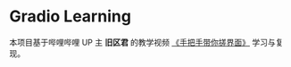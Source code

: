 # Gradio Learning

本项目基于哔哩哔哩 UP 主 **旧区君** 的教学视频 [《手把手带你搓界面》](https://www.bilibili.com/video/BV19m411U7K8/?spm_id_from=333.1387.homepage.video_card.click) 学习与复现。  
